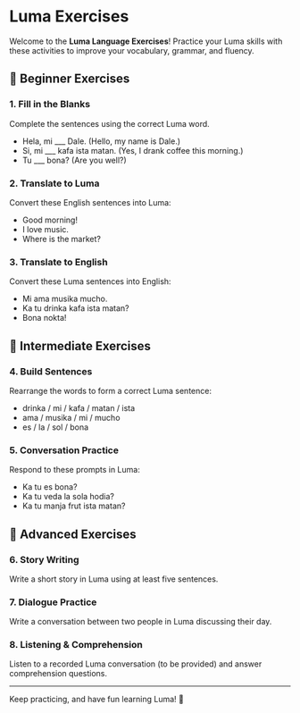 # Luma Exercises

Welcome to the **Luma Language Exercises**! Practice your Luma skills with these activities to improve your vocabulary, grammar, and fluency.

## 📝 Beginner Exercises

### 1. Fill in the Blanks
Complete the sentences using the correct Luma word.
- Hela, mi ___ Dale. (Hello, my name is Dale.)
- Si, mi ___ kafa ista matan. (Yes, I drank coffee this morning.)
- Tu ___ bona? (Are you well?)

### 2. Translate to Luma
Convert these English sentences into Luma:
- Good morning!
- I love music.
- Where is the market?

### 3. Translate to English
Convert these Luma sentences into English:
- Mi ama musika mucho.
- Ka tu drinka kafa ista matan?
- Bona nokta!

## 📖 Intermediate Exercises

### 4. Build Sentences
Rearrange the words to form a correct Luma sentence:
- drinka / mi / kafa / matan / ista
- ama / musika / mi / mucho
- es / la / sol / bona

### 5. Conversation Practice
Respond to these prompts in Luma:
- Ka tu es bona?
- Ka tu veda la sola hodia?
- Ka tu manja frut ista matan?

## 🎯 Advanced Exercises

### 6. Story Writing
Write a short story in Luma using at least five sentences.

### 7. Dialogue Practice
Write a conversation between two people in Luma discussing their day.

### 8. Listening & Comprehension
Listen to a recorded Luma conversation (to be provided) and answer comprehension questions.

---

Keep practicing, and have fun learning Luma! 🚀
